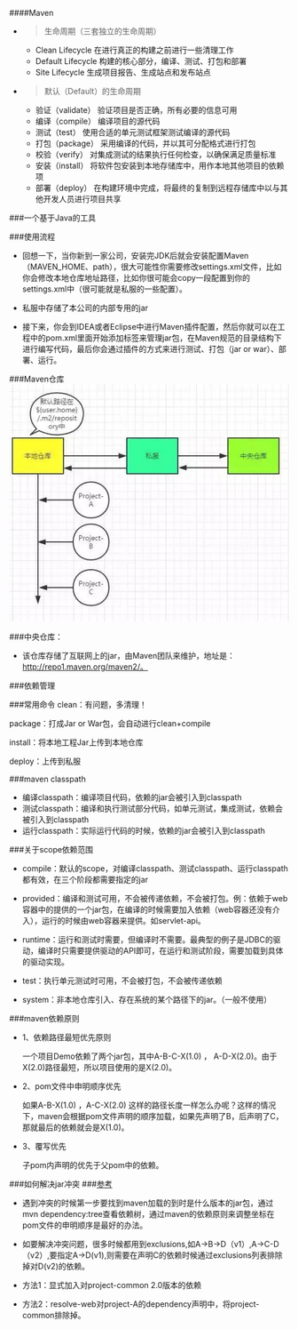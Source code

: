 ####Maven
* > 生命周期（三套独立的生命周期）
    * Clean Lifecycle 在进行真正的构建之前进行一些清理工作
    * Default Lifecycle 构建的核心部分，编译、测试、打包和部署
    * Site Lifecycle 生成项目报告、生成站点和发布站点

* > 默认（Default）的生命周期
    * 验证（validate） 验证项目是否正确，所有必要的信息可用
    * 编译（compile） 编译项目的源代码
    * 测试（test） 使用合适的单元测试框架测试编译的源代码
    * 打包（package） 采用编译的代码，并以其可分配格式进行打包
    * 校验（verify） 对集成测试的结果执行任何检查，以确保满足质量标准
    * 安装（install） 将软件包安装到本地存储库中，用作本地其他项目的依赖项
    * 部署（deploy） 在构建环境中完成，将最终的复制到远程存储库中以与其他开发人员进行项目共享
    
###一个基于Java的工具

###使用流程
- 回想一下，当你新到一家公司，安装完JDK后就会安装配置Maven（MAVEN_HOME、path），很大可能性你需要修改settings.xml文件，比如你会修改本地仓库地址路径，比如你很可能会copy一段配置到你的settings.xml中（很可能就是私服的一些配置）。

- 私服中存储了本公司的内部专用的jar

- 接下来，你会到IDEA或者Eclipse中进行Maven插件配置，然后你就可以在工程中的pom.xml里面开始添加<dependency>标签来管理jar包，在Maven规范的目录结构下进行编写代码，最后你会通过插件的方式来进行测试、打包（jar or war）、部署、运行。

###Maven仓库
![](Maven仓库.jpg)

###中央仓库：
- 该仓库存储了互联网上的jar，由Maven团队来维护，地址是：http://repo1.maven.org/maven2/。

###依赖管理

###常用命令
clean：有问题，多清理！

package：打成Jar or War包，会自动进行clean+compile

install：将本地工程Jar上传到本地仓库

deploy：上传到私服

###maven classpath
 
   - 编译classpath：编译项目代码，依赖的jar会被引入到classpath
   - 测试classpath：编译和执行测试部分代码，如单元测试，集成测试，依赖会被引入到classpath
   - 运行classpath：实际运行代码的时候，依赖的jar会被引入到classpath
   
###关于scope依赖范围
- compile：默认的scope，对编译classpath、测试classpath、运行classpath都有效，在三个阶段都需要指定的jar

- provided：编译和测试可用，不会被传递依赖，不会被打包。例：依赖于web容器中的提供的一个jar包，在编译的时候需要加入依赖（web容器还没有介入），运行的时候由web容器来提供。如servlet-api。

- runtime：运行和测试时需要，但编译时不需要。最典型的例子是JDBC的驱动，编译时只需要提供驱动的API即可，在运行和测试阶段，需要加载到具体的驱动实现。

- test：执行单元测试时可用，不会被打包，不会被传递依赖

- system：非本地仓库引入、存在系统的某个路径下的jar。（一般不使用）

###maven依赖原则
- 1、依赖路径最短优先原则

    一个项目Demo依赖了两个jar包，其中A-B-C-X(1.0) ， A-D-X(2.0)。由于X(2.0)路径最短，所以项目使用的是X(2.0)。

- 2、pom文件中申明顺序优先

    如果A-B-X(1.0) ，A-C-X(2.0) 这样的路径长度一样怎么办呢？这样的情况下，maven会根据pom文件声明的顺序加载，如果先声明了B，后声明了C，那就最后的依赖就会是X(1.0)。
    
- 3、覆写优先
  
  子pom内声明的优先于父pom中的依赖。
  
###如何解决jar冲突
###[参考](http://www.cnblogs.com/davenkin/p/advanced-maven-resolve-dependencies-conflicts.html) 
   - 遇到冲突的时候第一步要找到maven加载的到时是什么版本的jar包，通过mvn dependency:tree查看依赖树，通过maven的依赖原则来调整坐标在pom文件的申明顺序是最好的办法。
   
   - 如要解决冲突问题，很多时候都用到exclusions,如A->B->D（v1）,A->C-D（v2）,要指定A->D(v1),则需要在声明C的依赖时候通过exclusions列表排除掉对D(v2)的依赖。
   
   - 方法1：显式加入对project-common 2.0版本的依赖
   - 方法2：resolve-web对project-A的dependency声明中，将project-common排除掉。
   